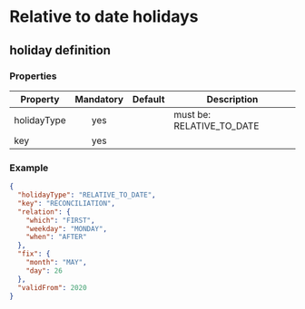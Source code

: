 # Relative to date holidays

## holiday definition

### Properties

| Property    | Mandatory | Default   | Description |
| ---------   | :-------: | --------- | ------- |
| holidayType | yes       |           | must be: RELATIVE_TO_DATE |
| key         | yes       |           | |

### Example

```json
{
  "holidayType": "RELATIVE_TO_DATE",
  "key": "RECONCILIATION",
  "relation": {
    "which": "FIRST",
    "weekday": "MONDAY",
    "when": "AFTER"
  },
  "fix": {
    "month": "MAY",
    "day": 26
  },
  "validFrom": 2020
}
```
